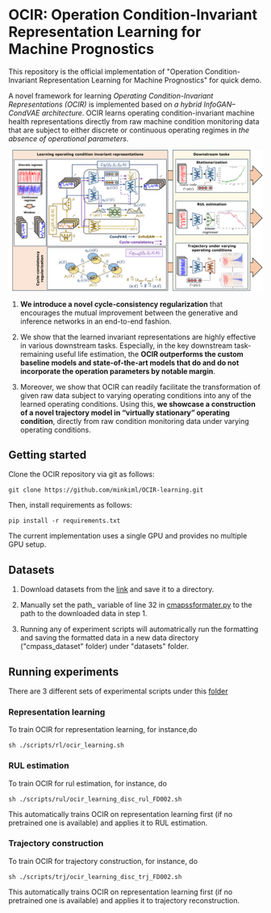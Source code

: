 # OCIR: Operation Condition-Invariant Representation Learning for Machine Prognostics

This repository is the official implementation of "Operation Condition-Invariant Representation Learning for Machine Prognostics" for quick demo.

<!-- [Paper link](link).  -->

A novel framework for learning *Operating Condition-Invariant Representations (OCIR)* is implemented based on *a hybrid InfoGAN–CondVAE architecture*. OCIR learns operating condition-invariant machine health representations directly from raw machine condition monitoring data that are subject to either discrete or continuous operating regimes in *the absence of operational parameters*.

![Overall workflow](images/figure1_overview.png)

1) **We introduce a novel cycle-consistency regularization** that encourages the mutual improvement between the generative and inference networks in an end-to-end fashion.

2) We show that the learned invariant representations are highly effective in various downstream tasks. Especially, in the key downstream task-remaining useful life estimation, the **OCIR outperforms the custom baseline models and state-of-the-art models that do and do not incorporate the operation parameters by notable margin**.

3. Moreover, we show that OCIR can readily facilitate the transformation of given raw data subject to varying operating conditions into any of the learned operating conditions. Using this, **we showcase a construction of a novel trajectory model in “virtually stationary” operating condition**, directly from raw condition monitoring data under varying operating conditions.


## Getting started
Clone the OCIR repository via git as follows:

```clone
git clone https://github.com/minkiml/OCIR-learning.git
```

Then, install requirements as follows:

```setup
pip install -r requirements.txt
```

The current implementation uses a single GPU and provides no multiple GPU setup. 

## Datasets
1. Download datasets from the [link](https://www.nasa.gov/intelligent-systems-division/) and save it to a directory. 

2. Manually set the path_ variable of line 32 in [cmapssformater.py](datasets/data_format/cmapssformater.py) to the path to the downloaded data in step 1.

3. Running any of experiment scripts will automatrically run the formatting and saving the formatted data in a new data directory ("cmpass_dataset" folder) under "datasets" folder.

## Running experiments
There are 3 different sets of experimental scripts under this [folder](scripts)

### Representation learning
To train OCIR for representation learning, for instance,do 

```trainrl
sh ./scripts/rl/ocir_learning.sh
```

### RUL estimation
To train OCIR for rul estimation, for instance, do 

```trainrul
sh ./scripts/rul/ocir_learning_disc_rul_FD002.sh
```
This automatically trains OCIR on representation learning first (if no pretrained one is available) and applies it to RUL estimation.

### Trajectory construction
To train OCIR for trajectory construction, for instance, do 

```traintrj
sh ./scripts/trj/ocir_learning_disc_trj_FD002.sh
```
This automatically trains OCIR on representation learning first (if no pretrained one is available) and applies it to trajectory reconstruction.